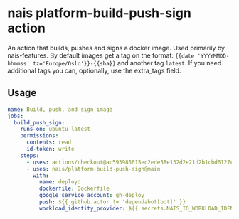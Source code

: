# nais platform-build-push-sign action

An action that builds, pushes and signs a docker image. Used primarily by nais-features.
By default images get a tag on the format: `{{date 'YYYYMMDD-hhmmss' tz='Europe/Oslo'}}-{{sha}}` and another tag `latest`.
If you need additional tags you can, optionally, use the extra_tags field.

## Usage

```yaml
name: Build, push, and sign image
jobs:
  build_push_sign:
    runs-on: ubuntu-latest
    permissions:
      contents: read
      id-token: write
    steps:
      - uses: actions/checkout@ac593985615ec2ede58e132d2e21d2b1cbd6127c # ratchet:actions/checkout@v3
      - uses: nais/platform-build-push-sign@main
        with:
          name: deployd
          dockerfile: Dockerfile
          google_service_account: gh-deploy
          push: ${{ github.actor != 'dependabot[bot]' }}
          workload_identity_provider: ${{ secrets.NAIS_IO_WORKLOAD_IDENTITY_PROVIDER }}
```
